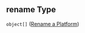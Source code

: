 ## rename Type

`object[]` ([Rename a Platform](generic-properties-root-addrename-platform-properties-rename-platform-rename-a-platform.md))
